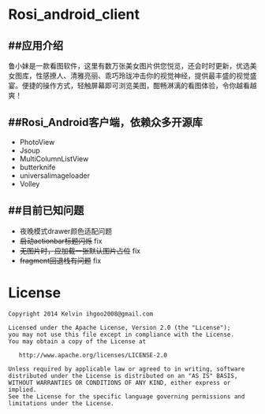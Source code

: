 Rosi_android_client
===================

##应用介绍
----
鲁小妹是一款看图软件，这里有数万张美女图片供您悦览，还会时时更新，优选美女图库，性感撩人、清雅亮丽、乖巧玲珑冲击你的视觉神经，提供最丰盛的视觉盛宴。便捷的操作方式，轻触屏幕即可浏览美图，酣畅淋漓的看图体验，令你越看越爽！


##Rosi_Android客户端，依赖众多开源库
----
- PhotoView
- Jsoup
- MultiColumnListView
- butterknife
- universalimageloader
- Volley


##目前已知问题
----
- 夜晚模式drawer颜色适配问题
- ~~启动actionbar标题闪烁~~ fix
- ~~无图片时，应加载一张默认图片占位~~ fix 
- ~~fragment回退栈有问题~~ fix


License
=======

	Copyright 2014 Kelvin ihgoo2008@gmail.com
	
	Licensed under the Apache License, Version 2.0 (the "License");
	you may not use this file except in compliance with the License.
	You may obtain a copy of the License at
	
	   http://www.apache.org/licenses/LICENSE-2.0
	
	Unless required by applicable law or agreed to in writing, software
	distributed under the License is distributed on an "AS IS" BASIS,
	WITHOUT WARRANTIES OR CONDITIONS OF ANY KIND, either express or implied.
	See the License for the specific language governing permissions and
	limitations under the License.